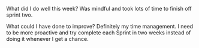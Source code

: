 What did I do well this week?
Was mindful and took lots of time to finish off sprint two.

What could I have done to improve?
Definitely my time management. I need to be more proactive and try complete each Sprint in two weeks instead of doing it whenever I get a chance.
